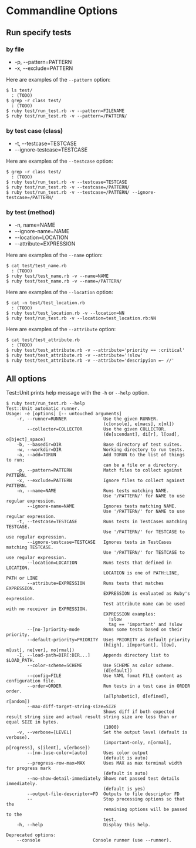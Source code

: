# Commandline Options

## Run specify tests

### by file

- -p, --pattern=PATTERN
- -x, --exclude=PATTERN

Here are examples of the `--pattern` option:

    $ ls test/
      : (TODO)
    $ grep -r class test/
      : (TODO)
    $ ruby test/run_test.rb -v --pattern=FILENAME
    $ ruby test/run_test.rb -v --pattern=/PATTERN/

### by test case (class)

- -t, --testcase=TESTCASE
- --ignore-testcase=TESTCASE

Here are examples of the `--testcase` option:

    $ grep -r class test/
      : (TODO)
    $ ruby test/run_test.rb -v --testcase=TESTCASE
    $ ruby test/run_test.rb -v --testcase=/PATTERN/
    $ ruby test/run_test.rb -v --testcase=/PATTERN/ --ignore-testcase=/PATTERN/

### by test (method)

- -n, name=NAME
- --ignore-name=NAME
- --location=LOCATION
- --attribute=EXPRESSION

Here are examples of the `--name` option:

    $ cat test/test_name.rb
      : (TODO)
    $ ruby test/test_name.rb -v --name=NAME
    $ ruby test/test_name.rb -v --name=/PATTERN/

Here are examples of the `--location` option:

    $ cat -n test/test_location.rb
      : (TODO)
    $ ruby test/test_location.rb -v --location=NN
    $ ruby test/run_test.rb -v --location=test_location.rb:NN

Here are examples of the `--attribute` option:

    $ cat test/test_attribute.rb
      : (TODO)
    $ ruby test/test_attribute.rb -v --attribute='priority == :critical'
    $ ruby test/test_attribute.rb -v --attribute='!slow'
    $ ruby test/test_attribute.rb -v --attribute='descripyion =~ //'

## All options

Test::Unit prints help message with the `-h` or `--help` option.

    $ ruby test/run_test.rb --help
    Test::Unit automatic runner.
    Usage: -e [options] [-- untouched arguments]
        -r, --runner=RUNNER              Use the given RUNNER.
                                         (c[onsole], e[macs], x[ml])
            --collector=COLLECTOR        Use the given COLLECTOR.
                                         (de[scendant], di[r], l[oad], o[bject]_space)
        -b, --basedir=DIR                Base directory of test suites.
        -w, --workdir=DIR                Working directory to run tests.
        -a, --add=TORUN                  Add TORUN to the list of things to run;
                                         can be a file or a directory.
        -p, --pattern=PATTERN            Match files to collect against PATTERN.
        -x, --exclude=PATTERN            Ignore files to collect against PATTERN.
        -n, --name=NAME                  Runs tests matching NAME.
                                         Use '/PATTERN/' for NAME to use regular expression.
            --ignore-name=NAME           Ignores tests matching NAME.
                                         Use '/PATTERN/' for NAME to use regular expression.
        -t, --testcase=TESTCASE          Runs tests in TestCases matching TESTCASE.
                                         Use '/PATTERN/' for TESTCASE to use regular expression.
            --ignore-testcase=TESTCASE   Ignores tests in TestCases matching TESTCASE.
                                         Use '/PATTERN/' for TESTCASE to use regular expression.
            --location=LOCATION          Runs tests that defined in LOCATION.
                                         LOCATION is one of PATH:LINE, PATH or LINE
            --attribute=EXPRESSION       Runs tests that matches EXPRESSION.
                                         EXPRESSION is evaluated as Ruby's expression.
                                         Test attribute name can be used with no receiver in EXPRESSION.
                                         EXPRESSION examples:
                                           !slow
                                           tag == 'important' and !slow
            --[no-]priority-mode         Runs some tests based on their priority.
            --default-priority=PRIORITY  Uses PRIORITY as default priority
                                         (h[igh], i[mportant], l[ow], m[ust], ne[ver], no[rmal])
        -I, --load-path=DIR[:DIR...]     Appends directory list to $LOAD_PATH.
            --color-scheme=SCHEME        Use SCHEME as color scheme.
                                         (d[efault])
            --config=FILE                Use YAML fomat FILE content as configuration file.
            --order=ORDER                Run tests in a test case in ORDER order.
                                         (a[lphabetic], d[efined], r[andom])
            --max-diff-target-string-size=SIZE
                                         Shows diff if both expected result string size and actual result string size are less than or equal SIZE in bytes.
                                         (1000)
        -v, --verbose=[LEVEL]            Set the output level (default is verbose).
                                         (important-only, n[ormal], p[rogress], s[ilent], v[erbose])
            --[no-]use-color=[auto]      Uses color output
                                         (default is auto)
            --progress-row-max=MAX       Uses MAX as max terminal width for progress mark
                                         (default is auto)
            --no-show-detail-immediately Shows not passed test details immediately.
                                         (default is yes)
            --output-file-descriptor=FD  Outputs to file descriptor FD
            --                           Stop processing options so that the
                                         remaining options will be passed to the
                                         test.
        -h, --help                       Display this help.
    
    Deprecated options:
	    --console                    Console runner (use --runner).

